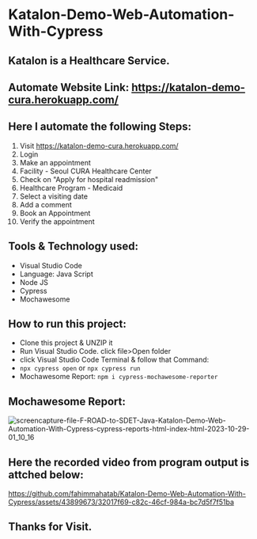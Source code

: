 # Katalon-Demo-Web-Automation-With-Cypress
## Katalon is a Healthcare Service.
## Automate Website Link: https://katalon-demo-cura.herokuapp.com/
## Here I automate the following Steps:
1. Visit https://katalon-demo-cura.herokuapp.com/
2. Login
3. Make an appointment
4. Facility - Seoul CURA Healthcare Center
5. Check on "Apply for hospital readmission"
6. Healthcare Program - Medicaid
7. Select a visiting date
8. Add a comment
7. Book an Appointment
8. Verify the appointment

## Tools & Technology used:
- Visual Studio Code
- Language: Java Script
- Node JS
- Cypress
- Mochawesome

## How to run this project:
- Clone this project & UNZIP it
- Run Visual Studio Code. click file>Open folder 
- click Visual Studio Code Terminal & follow that Command:
- ``` npx cypress open ``` or ``` npx cypress run ```
- Mochawesome Report: ``` npm i cypress-mochawesome-reporter ```

## Mochawesome Report:
![screencapture-file-F-ROAD-to-SDET-Java-Katalon-Demo-Web-Automation-With-Cypress-cypress-reports-html-index-html-2023-10-29-01_10_16](https://github.com/fahimmahatab/Katalon-Demo-Web-Automation-With-Cypress/assets/43899673/4bc69394-70e9-439a-8587-c2c46118a8cc)

## Here the recorded video from program output is attched below:
https://github.com/fahimmahatab/Katalon-Demo-Web-Automation-With-Cypress/assets/43899673/32017f69-c82c-46cf-984a-bc7d5f7f51ba



## Thanks for Visit.
